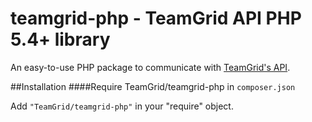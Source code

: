 # teamgrid-php - TeamGrid API PHP 5.4+ library

An easy-to-use PHP package to communicate with [TeamGrid's API](http://developer.teamgridapp.com).

##Installation
####Require TeamGrid/teamgrid-php in `composer.json`

Add `"TeamGrid/teamgrid-php"` in your "require" object.
